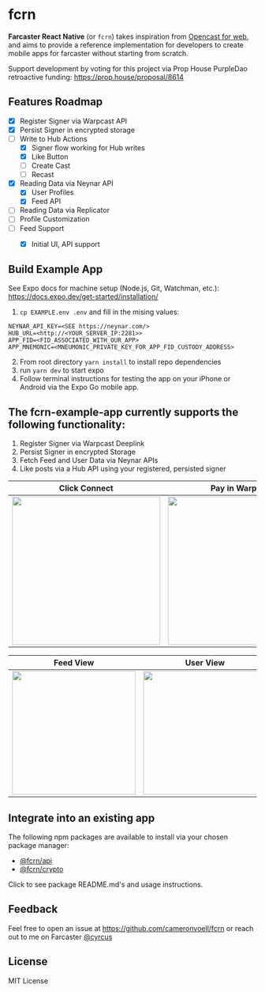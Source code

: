 # fcrn

**Farcaster React Native** (or `fcrn`) takes inspiration from [Opencast for web](https://github.com/stephancill/opencast), and aims to provide a reference implementation for developers to create mobile apps for farcaster without starting from scratch.

Support development by voting for this project via Prop House PurpleDao retroactive funding: https://prop.house/proposal/8614

## Features Roadmap

- [x] Register Signer via Warpcast API
- [x] Persist Signer in encrypted storage
- [ ] Write to Hub Actions
  - [x] Signer flow working for Hub writes
  - [x] Like Button
  - [ ] Create Cast
  - [ ] Recast
- [x] Reading Data via Neynar API
  - [x] User Profiles
  - [x] Feed API
- [ ] Reading Data via Replicator 
- [ ] Profile Customization
- [ ] Feed Support
  - [x] Initial UI, API support


## Build Example App

See Expo docs for machine setup (Node.js, Git, Watchman, etc.): https://docs.expo.dev/get-started/installation/

1. `cp EXAMPLE.env .env` and fill in the mising values:
```
NEYNAR_API_KEY=<SEE https://neynar.com/>
HUB_URL=<http://<YOUR_SERVER_IP:2281>>
APP_FID=<FID_ASSOCIATED_WITH_OUR_APP>
APP_MNEMONIC=<MNEUMONIC_PRIVATE_KEY_FOR_APP_FID_CUSTODY_ADDRESS>
```
2. From root directory `yarn install` to install repo dependencies
3. run `yarn dev` to start expo
4. Follow terminal instructions for testing the app on your iPhone or Android via the Expo Go mobile app.

## The fcrn-example-app currently supports the following functionality:

1. Register Signer via Warpcast Deeplink
2. Persist Signer in encrypted Storage
3. Fetch Feed and User Data via Neynar APIs
4. Like posts via a Hub API using your registered, persisted signer


| Click Connect  | Pay in Warpcast | Poll for success | Signer stored |
| ------------- | ------------- | ------------- | ------------- |
| <img src="https://github.com/cameronvoell/fcrn/assets/1103838/f4cbefe6-dbc8-48b3-bcdf-6a2ffa5e4222" width="300">  | <img src="https://github.com/cameronvoell/fcrn/assets/1103838/b8701405-b803-4dfb-ac3b-6c0bf915e503" width="300">  | <img src="https://github.com/cameronvoell/fcrn/assets/1103838/416261a0-9667-4d3e-89c9-84aae7816b40" width="300"> | <img src="https://github.com/cameronvoell/fcrn/assets/1103838/9ab64837-e8c1-40c0-9452-c897a49c910b" width="300"> |


| Feed View  | User View |
| ------------- | ------------- |
| <img src="https://github.com/cameronvoell/fcrn/assets/1103838/5e6fb5fd-858c-4313-9880-e72d5ff3df2a" width="250"> | <img src="https://github.com/cameronvoell/fcrn/assets/1103838/fc213654-fdf3-47a1-a5e6-0e3dac104fbc" width="250"> |

## Integrate into an existing app

The following npm packages are available to install via your chosen package manager:

- [@fcrn/api](https://github.com/cameronvoell/fcrn/tree/main/packages/api)
- [@fcrn/crypto](https://github.com/cameronvoell/fcrn/tree/main/packages/crypto)

Click to see package README.md's and usage instructions.

## Feedback

Feel free to open an issue at https://github.com/cameronvoell/fcrn or reach out to me on Farcaster [@cyrcus](https://warpcast.com/cyrcus)

## License

MIT License










